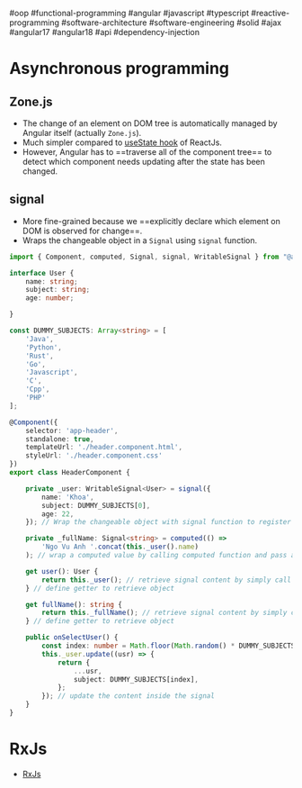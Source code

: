 #oop #functional-programming #angular #javascript #typescript #reactive-programming #software-architecture #software-engineering #solid #ajax  #angular17 #angular18 #api #dependency-injection 

# Asynchronous programming
## Zone.js
- The change of an element on DOM tree is automatically managed by Angular itself (actually `Zone.js`).
- Much simpler compared to [useState hook](useState%20hook.md) of ReactJs.
- However, Angular has to ==traverse all of the component tree== to detect which component needs updating after the state has been changed.
## signal
- More fine-grained because we ==explicitly declare which element on DOM is observed for change==.
- Wraps the changeable object in a `Signal` using `signal` function.
```typescript
import { Component, computed, Signal, signal, WritableSignal } from "@angular/core";

interface User {
	name: string;
	subject: string;
	age: number;

}

const DUMMY_SUBJECTS: Array<string> = [
	'Java',
	'Python',
	'Rust',
	'Go',
	'Javascript',
	'C',
	'Cpp',
	'PHP'
];

@Component({
	selector: 'app-header',
	standalone: true,
	templateUrl: './header.component.html',
	styleUrl: './header.component.css'
})
export class HeaderComponent {

	private _user: WritableSignal<User> = signal({
		name: 'Khoa',
		subject: DUMMY_SUBJECTS[0],
		age: 22,
	}); // Wrap the changeable object with signal function to register it on the DOM tree

	private _fullName: Signal<string> = computed(() =>
		'Ngo Vu Anh '.concat(this._user().name)
	); // wrap a computed value by calling computed function and pass a callback to it

	get user(): User {
		return this._user(); // retrieve signal content by simply call it
	} // define getter to retrieve object

	get fullName(): string {
		return this._fullName(); // retrieve signal content by simply call it
	} // define getter to retrieve object

	public onSelectUser() {
		const index: number = Math.floor(Math.random() * DUMMY_SUBJECTS.length);
		this._user.update((usr) => {
			return {
				...usr,
				subject: DUMMY_SUBJECTS[index],
			};
		}); // update the content inside the signal
	}
}
```

# RxJs
- [RxJs](RxJs.md)


